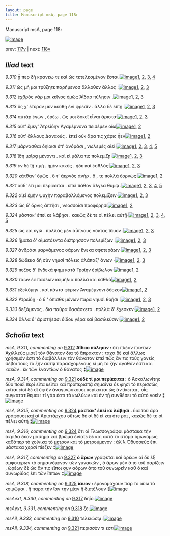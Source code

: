 ```yaml
---
layout: page
title: Manuscript msA, page 118r
---
```


Manuscript msA, page 118r

[![image](http://www.homermultitext.org/iipsrv?OBJ=IIP,1.0&FIF=/project/homer/pyramidal/deepzoom/hmt/vaimg/2017a/VA118RN_0290.tif&WID=100&CVT=JPEG)](http://www.homermultitext.org/ict2/?urn=urn:cite2:hmt:vaimg.2017a:VA118RN_0290)

prev:  [117v](../117v/) | next:  [118v](../118v/)

## *Iliad* text

*9.310* <a id="9.310"/> ᾗ περ δὴ κρανέω τε καὶ ὡς τετελεσμένον ἔσται·[![image](http://www.homermultitext.org/iipsrv?OBJ=IIP,1.0&FIF=/project/homer/pyramidal/deepzoom/hmt/vaimg/2017a/VA118RN_0290.tif&RGN=0.1934,0.2053,0.4188,0.0248&WID=1000&CVT=JPEG)](http://www.homermultitext.org/ict2/?urn=urn:cite2:hmt:vaimg.2017a:VA118RN_0290@0.1934,0.2053,0.4188,0.0248)[1](#msA_9.667), [2](#msAint_9.321), [3](#msAil_9.333), [4](#msA_9.1)

*9.311* <a id="9.311"/> ὡς μή μοι τρύζητε παρήμενοσ ἄλλοθεν ἄλλος :[![image](http://www.homermultitext.org/iipsrv?OBJ=IIP,1.0&FIF=/project/homer/pyramidal/deepzoom/hmt/vaimg/2017a/VA118RN_0290.tif&RGN=0.1904,0.2263,0.4188,0.0248&WID=1000&CVT=JPEG)](http://www.homermultitext.org/ict2/?urn=urn:cite2:hmt:vaimg.2017a:VA118RN_0290@0.1904,0.2263,0.4188,0.0248)[1](#msA_9.667), [2](#msAim_9.319), [3](#msA_9.1)

*9.312* <a id="9.312"/> ἐχθρὸς γάρ μοι κεῖνος ὁμῶς Ἀΐδαο πύλῃσιν .[![image](http://www.homermultitext.org/iipsrv?OBJ=IIP,1.0&FIF=/project/homer/pyramidal/deepzoom/hmt/vaimg/2017a/VA118RN_0290.tif&RGN=0.1942,0.2479,0.3934,0.0225&WID=1000&CVT=JPEG)](http://www.homermultitext.org/ict2/?urn=urn:cite2:hmt:vaimg.2017a:VA118RN_0290@0.1942,0.2479,0.3934,0.0225)[1](#msA_9.667), [2](#msA_9.311), [3](#msA_9.1)

*9.313* <a id="9.313"/> ὅς χ' ἕτερον μὲν κεύθῃ ἐνὶ φρεσίν . ἄλλο δὲ εἴπῃ .[![image](http://www.homermultitext.org/iipsrv?OBJ=IIP,1.0&FIF=/project/homer/pyramidal/deepzoom/hmt/vaimg/2017a/VA118RN_0290.tif&RGN=0.1884,0.2669,0.4188,0.0248&WID=1000&CVT=JPEG)](http://www.homermultitext.org/ict2/?urn=urn:cite2:hmt:vaimg.2017a:VA118RN_0290@0.1884,0.2669,0.4188,0.0248)[1](#msA_9.667), [2](#msA_9.313), [3](#msA_9.1)

*9.314* <a id="9.314"/> αὐτὰρ ἐγὼν , ἐρέω . ὥς μοι δοκεῖ εἶναι ἄριστα·[![image](http://www.homermultitext.org/iipsrv?OBJ=IIP,1.0&FIF=/project/homer/pyramidal/deepzoom/hmt/vaimg/2017a/VA118RN_0290.tif&RGN=0.1874,0.288,0.4188,0.0248&WID=1000&CVT=JPEG)](http://www.homermultitext.org/ict2/?urn=urn:cite2:hmt:vaimg.2017a:VA118RN_0290@0.1874,0.288,0.4188,0.0248)[1](#msA_9.667), [2](#msAint_9.322), [3](#msA_9.1)

*9.315* <a id="9.315"/> οὔτ' ἔμεγ' Ἀτρείδην Ἀγαμέμνονα πεισέμεν οἴω[![image](http://www.homermultitext.org/iipsrv?OBJ=IIP,1.0&FIF=/project/homer/pyramidal/deepzoom/hmt/vaimg/2017a/VA118RN_0290.tif&RGN=0.1864,0.306,0.4188,0.0248&WID=1000&CVT=JPEG)](http://www.homermultitext.org/ict2/?urn=urn:cite2:hmt:vaimg.2017a:VA118RN_0290@0.1864,0.306,0.4188,0.0248)[1](#msA_9.667), [2](#msA_9.1)

*9.316* <a id="9.316"/> οὔτ' ἄλλους Δαναούς . ἐπεὶ οὐκ ἄρα τις χάρις ἦεν[![image](http://www.homermultitext.org/iipsrv?OBJ=IIP,1.0&FIF=/project/homer/pyramidal/deepzoom/hmt/vaimg/2017a/VA118RN_0290.tif&RGN=0.1854,0.3256,0.4188,0.0248&WID=1000&CVT=JPEG)](http://www.homermultitext.org/ict2/?urn=urn:cite2:hmt:vaimg.2017a:VA118RN_0290@0.1854,0.3256,0.4188,0.0248)[1](#msA_9.667), [2](#msA_9.1)

*9.317* <a id="9.317"/> μάρνασθαι δηίοισι ἐπ' ἀνδράσι , νωλεμὲς αἰεί·[![image](http://www.homermultitext.org/iipsrv?OBJ=IIP,1.0&FIF=/project/homer/pyramidal/deepzoom/hmt/vaimg/2017a/VA118RN_0290.tif&RGN=0.1834,0.3466,0.4188,0.0248&WID=1000&CVT=JPEG)](http://www.homermultitext.org/ict2/?urn=urn:cite2:hmt:vaimg.2017a:VA118RN_0290@0.1834,0.3466,0.4188,0.0248)[1](#msA_9.667), [2](#msAint_9.323), [3](#msAim_9.320), [4](#msAext_9.330), [5](#msA_9.1)

*9.318* <a id="9.318"/> ἴ̈ση μοῖρᾳ μένοντι . καὶ εἰ μάλα τις πολεμίζῃ·[![image](http://www.homermultitext.org/iipsrv?OBJ=IIP,1.0&FIF=/project/homer/pyramidal/deepzoom/hmt/vaimg/2017a/VA118RN_0290.tif&RGN=0.1824,0.3647,0.4188,0.0248&WID=1000&CVT=JPEG)](http://www.homermultitext.org/ict2/?urn=urn:cite2:hmt:vaimg.2017a:VA118RN_0290@0.1824,0.3647,0.4188,0.0248)[1](#msA_9.667), [2](#msAext_9.331), [3](#msA_9.1)

*9.319* <a id="9.319"/> ἐν δὲ ϊῇ τιμῇ . ἠμὲν κακὸς . ἠδὲ καὶ ἐσθλός·[![image](http://www.homermultitext.org/iipsrv?OBJ=IIP,1.0&FIF=/project/homer/pyramidal/deepzoom/hmt/vaimg/2017a/VA118RN_0290.tif&RGN=0.1812,0.3817,0.3934,0.0225&WID=1000&CVT=JPEG)](http://www.homermultitext.org/ict2/?urn=urn:cite2:hmt:vaimg.2017a:VA118RN_0290@0.1812,0.3817,0.3934,0.0225)[1](#msA_9.667), [2](#msAint_9.324), [3](#msA_9.1)

*9.320* <a id="9.320"/> κάτθαν' ὁμῶς . ὅ τ' ἀεργὸς ἀνὴρ . ὅ , τε πολλὰ ἐοργώς·[![image](http://www.homermultitext.org/iipsrv?OBJ=IIP,1.0&FIF=/project/homer/pyramidal/deepzoom/hmt/vaimg/2017a/VA118RN_0290.tif&RGN=0.1912,0.4027,0.4244,0.0225&WID=1000&CVT=JPEG)](http://www.homermultitext.org/ict2/?urn=urn:cite2:hmt:vaimg.2017a:VA118RN_0290@0.1912,0.4027,0.4244,0.0225)[1](#msA_9.667), [2](#msA_9.1)

*9.321* <a id="9.321"/> οὐδ' έτι μοι περίκειται . ἐπεὶ πάθον ἄλγεα θυμῷ .[![image](http://www.homermultitext.org/iipsrv?OBJ=IIP,1.0&FIF=/project/homer/pyramidal/deepzoom/hmt/vaimg/2017a/VA118RN_0290.tif&RGN=0.1922,0.4185,0.4244,0.0225&WID=1000&CVT=JPEG)](http://www.homermultitext.org/ict2/?urn=urn:cite2:hmt:vaimg.2017a:VA118RN_0290@0.1922,0.4185,0.4244,0.0225)[1](#msA_9.667), [2](#msA_9.314), [3](#msAext_9.332), [4](#msAil_9.334), [5](#msA_9.1)

*9.322* <a id="9.322"/> αἰεὶ ἐμὴν ψυχὴν παραβαλλόμενος πολεμίζειν·[![image](http://www.homermultitext.org/iipsrv?OBJ=IIP,1.0&FIF=/project/homer/pyramidal/deepzoom/hmt/vaimg/2017a/VA118RN_0290.tif&RGN=0.1882,0.438,0.4244,0.0225&WID=1000&CVT=JPEG)](http://www.homermultitext.org/ict2/?urn=urn:cite2:hmt:vaimg.2017a:VA118RN_0290@0.1882,0.438,0.4244,0.0225)[1](#msA_9.667), [2](#msA_9.1), [3](#msAint_9.325)

*9.323* <a id="9.323"/> ὡς δ' ὄρνις ἀπτῆσι , νεοσσοῖσι προφέρῃσι[![image](http://www.homermultitext.org/iipsrv?OBJ=IIP,1.0&FIF=/project/homer/pyramidal/deepzoom/hmt/vaimg/2017a/VA118RN_0290.tif&RGN=0.1872,0.4583,0.4244,0.0225&WID=1000&CVT=JPEG)](http://www.homermultitext.org/ict2/?urn=urn:cite2:hmt:vaimg.2017a:VA118RN_0290@0.1872,0.4583,0.4244,0.0225)[1](#msA_9.667), [2](#msA_9.1)

*9.324* <a id="9.324"/> μάστακ' ἐπεί κε λάβῃσι . κακῶς δέ τε οἱ πέλει αὐτῇ·[![image](http://www.homermultitext.org/iipsrv?OBJ=IIP,1.0&FIF=/project/homer/pyramidal/deepzoom/hmt/vaimg/2017a/VA118RN_0290.tif&RGN=0.1862,0.4778,0.4244,0.0225&WID=1000&CVT=JPEG)](http://www.homermultitext.org/ict2/?urn=urn:cite2:hmt:vaimg.2017a:VA118RN_0290@0.1862,0.4778,0.4244,0.0225)[1](#msA_9.667), [2](#msA_9.316), [3](#msAint_9.326), [4](#msA_9.315), [5](#msA_9.1)

*9.325* <a id="9.325"/> ὡς καὶ ἐγὼ . πολλὰς μὲν ἀΰπνους νύκτας ἴ̈αυον .[![image](http://www.homermultitext.org/iipsrv?OBJ=IIP,1.0&FIF=/project/homer/pyramidal/deepzoom/hmt/vaimg/2017a/VA118RN_0290.tif&RGN=0.1842,0.4989,0.4244,0.0225&WID=1000&CVT=JPEG)](http://www.homermultitext.org/ict2/?urn=urn:cite2:hmt:vaimg.2017a:VA118RN_0290@0.1842,0.4989,0.4244,0.0225)[1](#msA_9.667), [2](#msA_9.318), [3](#msA_9.1)

*9.326* <a id="9.326"/> ἤματα δ' αἱματόεντα διέπρησσον πολεμίζων .[![image](http://www.homermultitext.org/iipsrv?OBJ=IIP,1.0&FIF=/project/homer/pyramidal/deepzoom/hmt/vaimg/2017a/VA118RN_0290.tif&RGN=0.1812,0.5162,0.4244,0.0225&WID=1000&CVT=JPEG)](http://www.homermultitext.org/ict2/?urn=urn:cite2:hmt:vaimg.2017a:VA118RN_0290@0.1812,0.5162,0.4244,0.0225)[1](#msA_9.667), [2](#msAint_9.327), [3](#msA_9.1)

*9.327* <a id="9.327"/> ἀνδράσι μαρνάμενος οάρων ἕνεκα σφετεράων·[![image](http://www.homermultitext.org/iipsrv?OBJ=IIP,1.0&FIF=/project/homer/pyramidal/deepzoom/hmt/vaimg/2017a/VA118RN_0290.tif&RGN=0.1892,0.5357,0.4244,0.0225&WID=1000&CVT=JPEG)](http://www.homermultitext.org/ict2/?urn=urn:cite2:hmt:vaimg.2017a:VA118RN_0290@0.1892,0.5357,0.4244,0.0225)[1](#msA_9.667), [2](#msA_9.317), [3](#msA_9.1)

*9.328* <a id="9.328"/> δώδεκα δὴ σὺν νηυσὶ πόλεις ἀλάπαξ' ἀνων ·[![image](http://www.homermultitext.org/iipsrv?OBJ=IIP,1.0&FIF=/project/homer/pyramidal/deepzoom/hmt/vaimg/2017a/VA118RN_0290.tif&RGN=0.1852,0.5545,0.4244,0.0225&WID=1000&CVT=JPEG)](http://www.homermultitext.org/ict2/?urn=urn:cite2:hmt:vaimg.2017a:VA118RN_0290@0.1852,0.5545,0.4244,0.0225)[1](#msA_9.667), [2](#msAint_9.328), [3](#msA_9.1)

*9.329* <a id="9.329"/> πεζὸς δ' ἕνδεκά φημι κατὰ Τροίην ἐρίβωλον·[![image](http://www.homermultitext.org/iipsrv?OBJ=IIP,1.0&FIF=/project/homer/pyramidal/deepzoom/hmt/vaimg/2017a/VA118RN_0290.tif&RGN=0.1832,0.574,0.4244,0.0225&WID=1000&CVT=JPEG)](http://www.homermultitext.org/ict2/?urn=urn:cite2:hmt:vaimg.2017a:VA118RN_0290@0.1832,0.574,0.4244,0.0225)[1](#msA_9.667), [2](#msA_9.1)

*9.330* <a id="9.330"/> τάων ἐκ πασέων κειμήλια πολλὰ καὶ ἐσθλὰ[![image](http://www.homermultitext.org/iipsrv?OBJ=IIP,1.0&FIF=/project/homer/pyramidal/deepzoom/hmt/vaimg/2017a/VA118RN_0290.tif&RGN=0.1822,0.5935,0.4244,0.0225&WID=1000&CVT=JPEG)](http://www.homermultitext.org/ict2/?urn=urn:cite2:hmt:vaimg.2017a:VA118RN_0290@0.1822,0.5935,0.4244,0.0225)[1](#msA_9.667), [2](#msA_9.1)

*9.331* <a id="9.331"/> ἐξελόμην . καὶ πάντα φέρων Ἀγαμέμνονι δόσκον[![image](http://www.homermultitext.org/iipsrv?OBJ=IIP,1.0&FIF=/project/homer/pyramidal/deepzoom/hmt/vaimg/2017a/VA118RN_0290.tif&RGN=0.1822,0.6123,0.4244,0.0225&WID=1000&CVT=JPEG)](http://www.homermultitext.org/ict2/?urn=urn:cite2:hmt:vaimg.2017a:VA118RN_0290@0.1822,0.6123,0.4244,0.0225)[1](#msA_9.667), [2](#msA_9.1)

*9.332* <a id="9.332"/> Ἀτρείδῃ · ὁ δ`' ὄπισθε μένων παρὰ νηυσὶ θοῇσι .[![image](http://www.homermultitext.org/iipsrv?OBJ=IIP,1.0&FIF=/project/homer/pyramidal/deepzoom/hmt/vaimg/2017a/VA118RN_0290.tif&RGN=0.1822,0.6289,0.4244,0.0225&WID=1000&CVT=JPEG)](http://www.homermultitext.org/ict2/?urn=urn:cite2:hmt:vaimg.2017a:VA118RN_0290@0.1822,0.6289,0.4244,0.0225)[1](#msA_9.667), [2](#msAint_9.329), [3](#msA_9.1)

*9.333* <a id="9.333"/> δεξάμενος . δια παῦρα δασάσκετο . πολλὰ δ' ἔχεσκεν·[![image](http://www.homermultitext.org/iipsrv?OBJ=IIP,1.0&FIF=/project/homer/pyramidal/deepzoom/hmt/vaimg/2017a/VA118RN_0290.tif&RGN=0.1832,0.6484,0.4244,0.0225&WID=1000&CVT=JPEG)](http://www.homermultitext.org/ict2/?urn=urn:cite2:hmt:vaimg.2017a:VA118RN_0290@0.1832,0.6484,0.4244,0.0225)[1](#msA_9.667), [2](#msA_9.1)

*9.334* <a id="9.334"/> ἄλλα δ' ἀριστήεσσι δίδου γέρα καὶ βασιλεῦσιν·[![image](http://www.homermultitext.org/iipsrv?OBJ=IIP,1.0&FIF=/project/homer/pyramidal/deepzoom/hmt/vaimg/2017a/VA118RN_0290.tif&RGN=0.1772,0.6687,0.4244,0.0225&WID=1000&CVT=JPEG)](http://www.homermultitext.org/ict2/?urn=urn:cite2:hmt:vaimg.2017a:VA118RN_0290@0.1772,0.6687,0.4244,0.0225)[1](#msA_9.667), [2](#msA_9.1)

## *Scholia* text

*msA, 9.311, commenting on* [9.312](#9.312)  <a id="msA_9.311"/> **Ἀΐδαο πύλησιν :** ὅτι πλέον πάντων Ἀχιλλεὺς μισεῖ τὸν θάνατον δια τὸ ἄπρακτον : ταχα δὲ καὶ ἄλλως χρήσιμόν ἐστι τὸ διαβάλλειν τὸν θάνατον ἐπεὶ πῶς ἄν τις τοὺς γονεῖς σέβοι τοὺς τὸ ζῆν αὐτῷ παρασχομένους εἰ μὴ τὸ ζῆν ἀγαθόν ἐστι καὶ κακῶν . ἐκ τῶν ἐναντίων ὁ θάνατος ⁑[![image](http://www.homermultitext.org/iipsrv?OBJ=IIP,1.0&FIF=/project/homer/pyramidal/deepzoom/hmt/vaimg/2017a/VA118RN_0290.tif&RGN=0.1832,0.0963,0.6352,0.0448&WID=1000&CVT=JPEG)](http://www.homermultitext.org/ict2/?urn=urn:cite2:hmt:vaimg.2017a:VA118RN_0290@0.1832,0.0963,0.6352,0.0448)

*msA, 9.314, commenting on* [9.321](#9.321)  <a id="msA_9.314"/> **οὐδέ τί μοι περίκειται :** ὁ Ἀσκαλωνίτης δύο ποιεῖ περί εῖτα κεῖται καὶ προπερισπᾷ σημαίνει δε φησὶ τὸ περισσῶς κεῖται εἰσὶ δὲ οἳ ὑφ ἓν ἀναγινώσκουσι περίκειται ὡς ἀντίκειται , οἷς συγκατατίθεμαι : τί γάρ ἐστι τὸ κωλύων καὶ ἐν τῇ συνθέσει τὸ αὐτὸ νοεῖν ⁑[![image](http://www.homermultitext.org/iipsrv?OBJ=IIP,1.0&FIF=/project/homer/pyramidal/deepzoom/hmt/vaimg/2017a/VA118RN_0290.tif&RGN=0.5926,0.426,0.2242,0.1059&WID=1000&CVT=JPEG)](http://www.homermultitext.org/ict2/?urn=urn:cite2:hmt:vaimg.2017a:VA118RN_0290@0.5926,0.426,0.2242,0.1059)

*msA, 9.315, commenting on* [9.324](#9.324)  <a id="msA_9.315"/> **μάστακ' ἐπεί κε λάβῃσι .** δια τοῦ ἀρα γράφουσι καὶ αἱ Ἀριστάρχου οὕτως δέ αἱ δὲ εἰ και ότε ραι , κακῶς δὲ τε οἱ πέλει αὐτή ⁑[![image](http://www.homermultitext.org/iipsrv?OBJ=IIP,1.0&FIF=/project/homer/pyramidal/deepzoom/hmt/vaimg/2017a/VA118RN_0290.tif&RGN=0.6026,0.5094,0.2072,0.0654&WID=1000&CVT=JPEG)](http://www.homermultitext.org/ict2/?urn=urn:cite2:hmt:vaimg.2017a:VA118RN_0290@0.6026,0.5094,0.2072,0.0654)

*msA, 9.316, commenting on* [9.324](#9.324)  <a id="msA_9.316"/> ὅτι οἱ Γλωσσογράφοι μάστακα τὴν ἀκρίδα δέον μάσημα καὶ βρῶμα ἐνίοτε δὲ καὶ αὐτὸ τὸ στόμα ὁμωνύμως καθάπερ τὸ χοίνικα τὸ μετρον καὶ τὸ μετρούμενον : ἀλ'λ Ὀδυσσεὺς ἐπι μάστακα χερσὶ πίεζεν ⁑[![image](http://www.homermultitext.org/iipsrv?OBJ=IIP,1.0&FIF=/project/homer/pyramidal/deepzoom/hmt/vaimg/2017a/VA118RN_0290.tif&RGN=0.6046,0.571,0.2072,0.0789&WID=1000&CVT=JPEG)](http://www.homermultitext.org/ict2/?urn=urn:cite2:hmt:vaimg.2017a:VA118RN_0290@0.6046,0.571,0.2072,0.0789)

*msA, 9.317, commenting on* [9.327](#9.327)  <a id="msA_9.317"/> **ὁ ἄρων** γράφεται καὶ ὀρέων αἱ δὲ ἐξ αμφοτέρων τὸ σημαινόμενον τῶν γυναικῶν , ὁ ἄρων μὲν ἀπο τοῦ ὀαρίζειν , ὡρέων δὲ ὡς ἄν τις εἴποι συν αόρων ἁπο τοῦ συνωρεῖν καθ ὃ καὶ συνωρίδας ἐπι τῶν ἵππων ⁑[![image](http://www.homermultitext.org/iipsrv?OBJ=IIP,1.0&FIF=/project/homer/pyramidal/deepzoom/hmt/vaimg/2017a/VA118RN_0290.tif&RGN=0.6006,0.6334,0.2072,0.0834&WID=1000&CVT=JPEG)](http://www.homermultitext.org/ict2/?urn=urn:cite2:hmt:vaimg.2017a:VA118RN_0290@0.6006,0.6334,0.2072,0.0834)

*msA, 9.318, commenting on* [9.325](#9.325)  <a id="msA_9.318"/> **ἴ̈αυον :** ἐμονομάχουν παρ τὸ αὔω τὸ κοιμῶμαι . ἢ παρα τὴν ἴαν τὴν μίαν ἢ διετέλουν ⁑[![image](http://www.homermultitext.org/iipsrv?OBJ=IIP,1.0&FIF=/project/homer/pyramidal/deepzoom/hmt/vaimg/2017a/VA118RN_0290.tif&RGN=0.5936,0.7137,0.2072,0.0398&WID=1000&CVT=JPEG)](http://www.homermultitext.org/ict2/?urn=urn:cite2:hmt:vaimg.2017a:VA118RN_0290@0.5936,0.7137,0.2072,0.0398)

*msAext, 9.330, commenting on* [9.317](#9.317)  <a id="msAext_9.330"/> δηΐοι[![image](http://www.homermultitext.org/iipsrv?OBJ=IIP,1.0&FIF=/project/homer/pyramidal/deepzoom/hmt/vaimg/2017a/VA118RN_0290.tif&RGN=0.8797,0.351,0.021,0.0141&WID=1000&CVT=JPEG)](http://www.homermultitext.org/ict2/?urn=urn:cite2:hmt:vaimg.2017a:VA118RN_0290@0.8797,0.351,0.021,0.0141)

*msAext, 9.331, commenting on* [9.318](#9.318)  <a id="msAext_9.331"/> ζει[![image](http://www.homermultitext.org/iipsrv?OBJ=IIP,1.0&FIF=/project/homer/pyramidal/deepzoom/hmt/vaimg/2017a/VA118RN_0290.tif&RGN=0.8919,0.3696,0.026,0.0218&WID=1000&CVT=JPEG)](http://www.homermultitext.org/ict2/?urn=urn:cite2:hmt:vaimg.2017a:VA118RN_0290@0.8919,0.3696,0.026,0.0218)

*msAil, 9.333, commenting on* [9.310](#9.310)  <a id="msAil_9.333"/> τελειώσῳ :[![image](http://www.homermultitext.org/iipsrv?OBJ=IIP,1.0&FIF=/project/homer/pyramidal/deepzoom/hmt/vaimg/2017a/VA118RN_0290.tif&RGN=0.3003,0.1983,0.0571,0.0173&WID=1000&CVT=JPEG)](http://www.homermultitext.org/ict2/?urn=urn:cite2:hmt:vaimg.2017a:VA118RN_0290@0.3003,0.1983,0.0571,0.0173)

*msAil, 9.334, commenting on* [9.321](#9.321)  <a id="msAil_9.334"/> περισσὸν τι εστι[![image](http://www.homermultitext.org/iipsrv?OBJ=IIP,1.0&FIF=/project/homer/pyramidal/deepzoom/hmt/vaimg/2017a/VA118RN_0290.tif&RGN=0.3263,0.4162,0.0681,0.0173&WID=1000&CVT=JPEG)](http://www.homermultitext.org/ict2/?urn=urn:cite2:hmt:vaimg.2017a:VA118RN_0290@0.3263,0.4162,0.0681,0.0173)